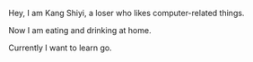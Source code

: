 Hey, I am Kang Shiyi, a loser who likes computer-related things.

Now I am eating and drinking at home.

Currently I want to learn go.
